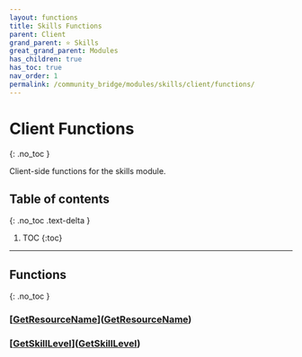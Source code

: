 ```yaml
---
layout: functions
title: Skills Functions
parent: Client
grand_parent: ⭐ Skills
great_grand_parent: Modules
has_children: true
has_toc: true
nav_order: 1
permalink: /community_bridge/modules/skills/client/functions/
---
```


# Client Functions
{: .no_toc }

Client-side functions for the skills module.

## Table of contents
{: .no_toc .text-delta }

1. TOC
{:toc}

---
## Functions
{: .no_toc }


### [[GetResourceName](GetResourceName/)]([GetResourceName](GetResourceName))

### [[GetSkillLevel](GetSkillLevel/)]([GetSkillLevel](GetSkillLevel))



